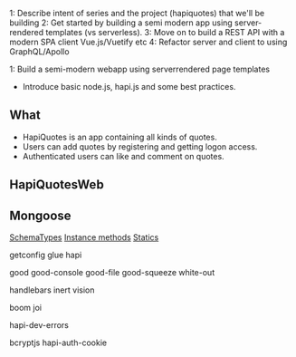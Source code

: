 1: Describe intent of series and the project (hapiquotes) that we'll be building
2: Get started by building a semi modern app using server-rendered templates (vs serverless).
3: Move on to build a REST API with a modern SPA client Vue.js/Vuetify etc
4: Refactor server and client to using GraphQL/Apollo

1: Build a semi-modern webapp using serverrendered page templates
  * Introduce basic node.js, hapi.js and some best practices.

## What

* HapiQuotes is an app containing all kinds of quotes.
* Users can add quotes by registering and getting logon access.
* Authenticated users can like and comment on quotes.

## HapiQuotesWeb


  ## Mongoose

[SchemaTypes](https://mongoosejs.com/docs/schematypes.html#schematypes)
  [Instance methods](https://mongoosejs.com/docs/guide.html#methods)
[Statics](https://mongoosejs.com/docs/guide.html#statics)

getconfig glue hapi

good good-console good-file good-squeeze white-out

handlebars inert vision

boom joi

hapi-dev-errors

bcryptjs hapi-auth-cookie